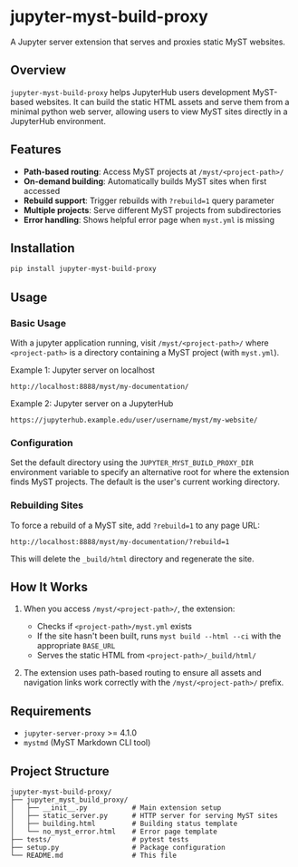# jupyter-myst-build-proxy

A Jupyter server extension that serves and proxies static MyST websites.

## Overview

`jupyter-myst-build-proxy` helps JupyterHub users development MyST-based websites. It can build the static HTML assets and serve them from a minimal python web server, allowing users to view MyST sites directly in a JupyterHub environment.

## Features

- **Path-based routing**: Access MyST projects at `/myst/<project-path>/`
- **On-demand building**: Automatically builds MyST sites when first accessed
- **Rebuild support**: Trigger rebuilds with `?rebuild=1` query parameter
- **Multiple projects**: Serve different MyST projects from subdirectories
- **Error handling**: Shows helpful error page when `myst.yml` is missing

## Installation

```bash
pip install jupyter-myst-build-proxy
```

## Usage

### Basic Usage

With a jupyter application running, visit `/myst/<project-path>/` where `<project-path>` is a directory containing a MyST project (with `myst.yml`).

Example 1: Jupyter server on localhost
```
http://localhost:8888/myst/my-documentation/
```

Example 2: Jupyter server on a JupyterHub
```
https://jupyterhub.example.edu/user/username/myst/my-website/
```

### Configuration

Set the default directory using the `JUPYTER_MYST_BUILD_PROXY_DIR` environment variable to specify an alternative root for where the extension finds MyST projects. The default is the user's current working directory.

### Rebuilding Sites

To force a rebuild of a MyST site, add `?rebuild=1` to any page URL:

```
http://localhost:8888/myst/my-documentation/?rebuild=1
```

This will delete the `_build/html` directory and regenerate the site.

## How It Works

1. When you access `/myst/<project-path>/`, the extension:
   - Checks if `<project-path>/myst.yml` exists
   - If the site hasn't been built, runs `myst build --html --ci` with the appropriate `BASE_URL`
   - Serves the static HTML from `<project-path>/_build/html/`

2. The extension uses path-based routing to ensure all assets and navigation links work correctly with the `/myst/<project-path>/` prefix.

## Requirements

- `jupyter-server-proxy` >= 4.1.0
- `mystmd` (MyST Markdown CLI tool)

## Project Structure

```
jupyter-myst-build-proxy/
├── jupyter_myst_build_proxy/
│   ├── __init__.py           # Main extension setup
│   ├── static_server.py      # HTTP server for serving MyST sites
│   ├── building.html         # Building status template
│   └── no_myst_error.html    # Error page template
├── tests/                    # pytest tests
├── setup.py                  # Package configuration
└── README.md                 # This file
```
